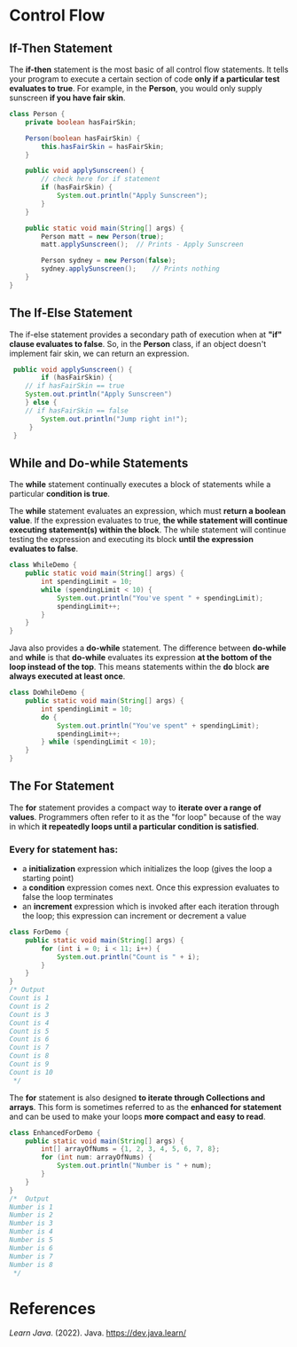 # Control Flow

## If-Then Statement 
The **if-then** statement is the most basic of all control flow statements. It tells your program to execute a certain section of code **only if a particular test evaluates to true**. For example, in the **Person**, you would only supply sunscreen **if you have fair skin**. 

``` java 
class Person {
    private boolean hasFairSkin;

    Person(boolean hasFairSkin) {
        this.hasFairSkin = hasFairSkin;
    }

    public void applySunscreen() {
        // check here for if statement
        if (hasFairSkin) {
            System.out.println("Apply Sunscreen");
        }
    }

    public static void main(String[] args) {
        Person matt = new Person(true);
        matt.applySunscreen();	// Prints - Apply Sunscreen 

        Person sydney = new Person(false);
        sydney.applySunscreen();	// Prints nothing 
    }
}
``` 
## The If-Else Statement 
The if-else statement provides a secondary path of execution when at **"if" clause evaluates to false**. So, in the **Person** class, if an object doesn't implement fair skin, we can return an expression. 

``` java 
 public void applySunscreen() {
        if (hasFairSkin) {   
	// if hasFairSkin == true 
	System.out.println("Apply Sunscreen")      
  	} else {  
	// if hasFairSkin == false 
        System.out.println("Jump right in!");
     }
 }
``` 

## While and Do-while Statements 
The **while** statement continually executes a block of statements while a particular **condition is true**. 

The **while** statement evaluates an expression, which must **return a boolean value**. If the expression evaluates to true, **the while statement will continue executing statement(s) within the block**. The while statement will continue testing the expression and executing its block **until the expression evaluates to false**. 

``` java 
class WhileDemo {
    public static void main(String[] args) {
        int spendingLimit = 10;
        while (spendingLimit < 10) {
            System.out.println("You've spent " + spendingLimit);
            spendingLimit++;
        }
    }
} 
``` 

Java also provides a **do-while** statement. The difference between **do-while** and **while** is that **do-while** evaluates its expression **at the bottom of the loop instead of the top**. This means statements within the **do** block **are always executed at least once**. 


``` java 
class DoWhileDemo {
    public static void main(String[] args) {
        int spendingLimit = 10;
        do {
            System.out.println("You've spent" + spendingLimit);
            spendingLimit++;
        } while (spendingLimit < 10);
    }
}
``` 

## The For Statement 
The **for** statement provides a compact way to **iterate over a range of values**. Programmers often refer to it as the "for loop" because of the way in which **it repeatedly loops until a particular condition is satisfied**. 

### Every for statement has: 
- a **initialization** expression which initializes the loop (gives the loop a starting point)
- a **condition** expression comes next. Once this expression evaluates to false the loop terminates
- an **increment** expression which is invoked after each iteration through the loop; this expression can increment or decrement a value

``` java 
class ForDemo { 
    public static void main(String[] args) { 
        for (int i = 0; i < 11; i++) {
            System.out.println("Count is " + i);
        } 
    }
}
/* Output 
Count is 1 
Count is 2 
Count is 3 
Count is 4 
Count is 5 
Count is 6 
Count is 7 
Count is 8 
Count is 9 
Count is 10 
 */
``` 

The **for** statement is also designed **to iterate through Collections and arrays**. This form is sometimes referred to as the **enhanced for statement** and can be used to make your loops **more compact and easy to read**. 

``` java 
class EnhancedForDemo { 
    public static void main(String[] args) { 
        int[] arrayOfNums = {1, 2, 3, 4, 5, 6, 7, 8}; 
        for (int num: arrayOfNums) {
            System.out.println("Number is " + num);
        }
    }
}
/*  Output 
Number is 1 
Number is 2 
Number is 3 
Number is 4 
Number is 5
Number is 6 
Number is 7 
Number is 8 
 */
``` 

# References 
*Learn Java*. (2022). Java. <https://dev.java.learn/> 
